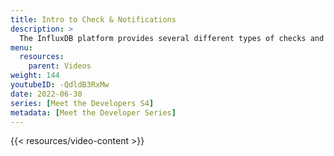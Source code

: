 ```yaml
---
title: Intro to Check & Notifications
description: >
  The InfluxDB platform provides several different types of checks and notifications to keep you informed about how your application is functioning. Here, Zoe Steinkamp outlines the key concepts behind checks and notifications in InfluxDB. To see these concepts in action see Zoe's video [Checks and Notifications in action](https://youtu.be/3Th_OcwJ47s).
menu:
  resources:
    parent: Videos
weight: 144
youtubeID: -QdldB3RxMw
date: 2022-06-30
series: [Meet the Developers S4]
metadata: [Meet the Developer Series]
---
```


{{< resources/video-content >}}
